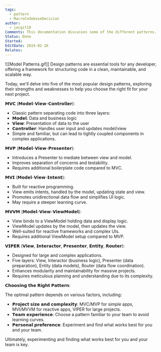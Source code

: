 ```yaml
---
tags:
  - pattern
  - MacroCodebaseDecision
author:
  - jacgit18
Comments: This documentation discusses some of the different patterns.
Status: Done
Started: 
EditDate: 2024-02-26
Relates:
---
```

![[Model Patterns.gif]]
Design patterns are essential tools for any developer, offering a framework for structuring code in a clean, maintainable, and scalable way.  
  
Today, we'll delve into five of the most popular design patterns, exploring their strengths and weaknesses to help you choose the right fit for your next project.  
  
𝗠𝗩𝗖 (𝗠𝗼𝗱𝗲𝗹-𝗩𝗶𝗲𝘄-𝗖𝗼𝗻𝘁𝗿𝗼𝗹𝗹𝗲𝗿):  
  
- Classic pattern separating code into three layers:  
- 𝗠𝗼𝗱𝗲𝗹: Data and business logic  
- 𝗩𝗶𝗲𝘄: Presentation of data to the user  
- 𝗖𝗼𝗻𝘁𝗿𝗼𝗹𝗹𝗲𝗿: Handles user input and updates model/view  
- Simple and familiar, but can lead to tightly coupled components in complex applications.  
  
𝗠𝗩𝗣 (𝗠𝗼𝗱𝗲𝗹-𝗩𝗶𝗲𝘄-𝗣𝗿𝗲𝘀𝗲𝗻𝘁𝗲𝗿):  
  
- Introduces a Presenter to mediate between view and model.  
- Improves separation of concerns and testability.  
- Requires additional boilerplate code compared to MVC.  
  
𝗠𝗩𝗜 (𝗠𝗼𝗱𝗲𝗹-𝗩𝗶𝗲𝘄-𝗜𝗻𝘁𝗲𝗻𝘁):  
  
- Built for reactive programming.  
- View emits intents, handled by the model, updating state and view.  
- Promotes unidirectional data flow and simplifies UI logic.  
- May require a steeper learning curve.  
  
𝗠𝗩𝗩𝗠 (𝗠𝗼𝗱𝗲𝗹-𝗩𝗶𝗲𝘄-𝗩𝗶𝗲𝘄𝗠𝗼𝗱𝗲𝗹):  
  
- View binds to a ViewModel holding data and display logic.  
- ViewModel updates by the model, then updates the view.  
- Well-suited for reactive frameworks and complex UIs.  
- Requires additional ViewModel setup compared to MVP.  
  
𝗩𝗜𝗣𝗘𝗥 (𝗩𝗶𝗲𝘄, 𝗜𝗻𝘁𝗲𝗿𝗮𝗰𝘁𝗼𝗿, 𝗣𝗿𝗲𝘀𝗲𝗻𝘁𝗲𝗿, 𝗘𝗻𝘁𝗶𝘁𝘆, 𝗥𝗼𝘂𝘁𝗲𝗿):  
  
- Designed for large and complex applications.  
- Five layers: View, Interactor (business logic), Presenter (data preparation), Entity (data models), Router (data flow coordination).  
- Enhances modularity and maintainability for massive projects.  
- Requires meticulous planning and understanding due to its complexity.  
  
𝗖𝗵𝗼𝗼𝘀𝗶𝗻𝗴 𝘁𝗵𝗲 𝗥𝗶𝗴𝗵𝘁 𝗣𝗮𝘁𝘁𝗲𝗿𝗻:  
  
The optimal pattern depends on various factors, including:  
  
- 𝗣𝗿𝗼𝗷𝗲𝗰𝘁 𝘀𝗶𝘇𝗲 𝗮𝗻𝗱 𝗰𝗼𝗺𝗽𝗹𝗲𝘅𝗶𝘁𝘆: MVC/MVP for simple apps, MVI/MVVM for reactive apps, VIPER for large projects.  
- 𝗧𝗲𝗮𝗺 𝗲𝘅𝗽𝗲𝗿𝗶𝗲𝗻𝗰𝗲: Choose a pattern familiar to your team to avoid learning curves.  
- 𝗣𝗲𝗿𝘀𝗼𝗻𝗮𝗹 𝗽𝗿𝗲𝗳𝗲𝗿𝗲𝗻𝗰𝗲: Experiment and find what works best for you and your team.  
  
  
Ultimately, experimenting and finding what works best for you and your team is key.